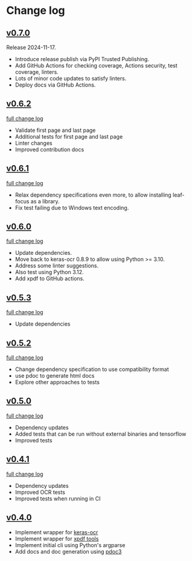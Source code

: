 # Change log

## [v0.7.0](https://github.com/anotherbyte-net/leaf-focus/releases/tag/v0.7.0)

Release 2024-11-17.

- Introduce release publish via PyPI Trusted Publishing.
- Add GitHub Actions for checking coverage, Actions security, test coverage, linters.
- Lots of minor code updates to satisfy linters.
- Deploy docs via GitHub Actions.


## [v0.6.2](https://github.com/anotherbyte-net/leaf-focus/releases/tag/v0.6.2)

[full change log](https://github.com/anotherbyte-net/leaf-focus/compare/v0.6.1...v0.6.2)

- Validate first page and last page
- Additional tests for first page and last page
- Linter changes
- Improved contribution docs

## [v0.6.1](https://github.com/anotherbyte-net/leaf-focus/releases/tag/v0.6.1)

[full change log](https://github.com/anotherbyte-net/leaf-focus/compare/v0.6.0...v0.6.1)

- Relax dependency specifications even more, to allow installing leaf-focus as a library.
- Fix test failing due to Windows text encoding.

## [v0.6.0](https://github.com/anotherbyte-net/leaf-focus/releases/tag/v0.6.0)

[full change log](https://github.com/anotherbyte-net/leaf-focus/compare/v0.5.3...v0.6.0)

- Update dependencies.
- Move back to keras-ocr 0.8.9 to allow using Python >= 3.10.
- Address some linter suggestions.
- Also test using Python 3.12.
- Add xpdf to GitHub actions.

## [v0.5.3](https://github.com/anotherbyte-net/leaf-focus/releases/tag/v0.5.3)

[full change log](https://github.com/anotherbyte-net/leaf-focus/compare/v0.5.2...v0.5.3)

- Update dependencies

## [v0.5.2](https://github.com/anotherbyte-net/leaf-focus/releases/tag/v0.5.2)

[full change log](https://github.com/anotherbyte-net/leaf-focus/compare/v0.5.0...v0.5.2)

- Change dependency specification to use compatibility format
- use pdoc to generate html docs
- Explore other approaches to tests

## [v0.5.0](https://github.com/anotherbyte-net/leaf-focus/releases/tag/v0.5.0)

[full change log](https://github.com/anotherbyte-net/leaf-focus/compare/v0.4.1...v0.5.0)

- Dependency updates
- Added tests that can be run without external binaries and tensorflow
- Improved tests

## [v0.4.1](https://github.com/anotherbyte-net/leaf-focus/releases/tag/v0.4.1)

[full change log](https://github.com/anotherbyte-net/leaf-focus/compare/v0.4.0...v0.4.1)

- Dependency updates
- Improved OCR tests
- Improved tests when running in CI

## [v0.4.0](https://github.com/anotherbyte-net/leaf-focus/releases/tag/v0.4.0)

- Implement wrapper for [keras-ocr](https://github.com/faustomorales/keras-ocr)
- Implement wrapper for [xpdf tools](https://www.xpdfreader.com/about.html)
- Implement initial cli using Python's argparse
- Add docs and doc generation using [pdoc3](https://github.com/pdoc3/pdoc)
